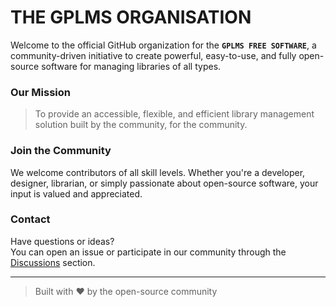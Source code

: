 # THE GPLMS ORGANISATION

Welcome to the official GitHub organization for the **`GPLMS FREE SOFTWARE`**, a community-driven initiative to create powerful, easy-to-use, and fully open-source software for managing libraries of all types.


### Our Mission

> To provide an accessible, flexible, and efficient library management solution built by the community, for the community.


### Join the Community

We welcome contributors of all skill levels. Whether you're a developer, designer, librarian, or simply passionate about open-source software, your input is valued and appreciated.


### Contact

Have questions or ideas?  
You can open an issue or participate in our community through the [Discussions](https://github.com/orgs/gplms/discussions) section.

---

> Built with ❤️ by the open-source community
